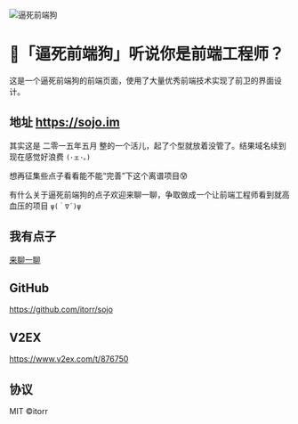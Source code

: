 ![逼死前端狗](https://user-images.githubusercontent.com/1933673/187622714-694047e9-0388-483f-872b-65fb853fd4fa.jpg)
# 💊「逼死前端狗」听说你是前端工程师？

这是一个逼死前端狗的前端页面，使用了大量优秀前端技术实现了前卫的界面设计。

## 地址 https://sojo.im

其实这是 二零一五年五月 整的一个活儿，起了个型就放着没管了。结果域名续到现在感觉好浪费 `(･ェ･。)`

想再征集些点子看看能不能“完善”下这个离谱项目😰

有什么关于逼死前端狗的点子欢迎来聊一聊，争取做成一个让前端工程师看到就高血压的项目 `ψ(｀∇´)ψ`

## 我有点子
[来聊一聊](https://github.com/itorr/sojo/issues/4) 

## GitHub
https://github.com/itorr/sojo

## V2EX
https://www.v2ex.com/t/876750

## 协议
MIT ©itorr
